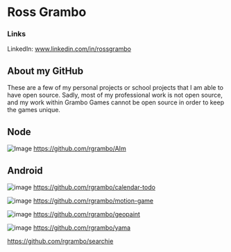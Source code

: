# Ross Grambo
### Links
LinkedIn: www.linkedin.com/in/rossgrambo

## About my GitHub
These are a few of my personal projects or school projects that I am able to have open source. Sadly, most of my professional work is not open source, and my work within Grambo Games cannot be open source in order to keep the games unique.

## Node
![Image](https://s4.postimg.org/f0ty669wt/AIm.png)
https://github.com/rgrambo/AIm

## Android
![image](http://i.imgur.com/3zfqlNj.gif)
https://github.com/rgrambo/calendar-todo

![image](http://i.imgur.com/IaTcyl5.gif)
https://github.com/rgrambo/motion-game

![image](https://s27.postimg.org/861y2gtbn/geo-paint.png)
https://github.com/rgrambo/geopaint

![image](https://s11.postimg.org/wqmu7y3nn/yama.png)
https://github.com/rgrambo/yama

https://github.com/rgrambo/searchie

